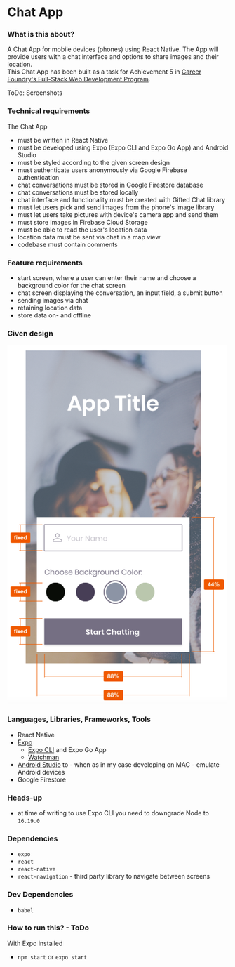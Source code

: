 # Chat App

### What is this about?
A Chat App for mobile devices (phones) using React Native. The App will provide users with a chat interface and options to share images and their location.
<br>
This Chat App has been built as a task for Achievement 5 in [Career Foundry's Full-Stack Web Development Program](https://careerfoundry.com/en/courses/become-a-web-developer/).

ToDo: Screenshots

### Technical requirements
The Chat App
- must be written in React Native
- must be developed using Expo (Expo CLI and Expo Go App) and Android Studio
- must be styled according to the given screen design
- must authenticate users anonymously via Google Firebase authentication
- chat conversations must be stored in Google Firestore database
- chat conversations must be stored locally
- chat interface and functionality must be created with Gifted Chat library
- must let users pick and send images from the phone's image library
- must let users take pictures with device's camera app and send them
- must store images in Firebase Cloud Storage
- must be able to read the user's location data
- location data must be sent via chat in a map view
- codebase must contain comments

### Feature requirements
- start screen, where a user can enter their name and choose a background color for the chat screen
- chat screen displaying the conversation, an input field, a submit button
- sending images via chat
- retaining location data
- store data on- and offline

### Given design
![Screenshot of given design](/assets/screenshots/screenshot-given-design.png)

### Languages, Libraries, Frameworks, Tools
- React Native
- [Expo](https://expo.dev/)
  - [Expo CLI](https://docs.expo.dev/get-started/installation/) and Expo Go App
  - [Watchman](https://docs.expo.dev/get-started/installation/#requirements)
- [Android Studio](https://developer.android.com/studio) to - when as in my case developing on MAC - emulate Android devices
- Google Firestore

### Heads-up
- at time of writing to use Expo CLI you need to downgrade Node to `16.19.0`

### Dependencies
- `expo`
- `react`
- `react-native`
- `react-navigation` - third party library to navigate between screens

### Dev Dependencies
- `babel`

### How to run this? - ToDo
With Expo installed
- `npm start` or `expo start`